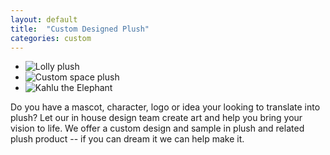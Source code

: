 ```yaml
---
layout: default
title:  "Custom Designed Plush"
categories: custom
---
```


- ![Lolly plush](http://pettingzoo.s3.amazonaws.com/catalogs/custom/custom-plush-lollyplush.png)
- ![Custom space plush](http://pettingzoo.s3.amazonaws.com/catalogs/custom/custom-plush-space-example.png)
- ![Kahlu the Elephant](http://pettingzoo.s3.amazonaws.com/catalogs/custom/Kahlu_Elephant_pink.png)

Do you have a mascot, character, logo or idea your looking to translate
into plush? Let our in house design team create art and help you bring your vision
to life. We offer a custom design and sample in plush and related plush
product -- if you can dream it we can help make it.